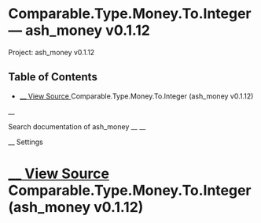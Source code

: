 # Comparable.Type.Money.To.Integer — ash_money v0.1.12

Project: ash_money v0.1.12

## Table of Contents

- [ __ View Source ](external_link) Comparable.Type.Money.To.Integer (ash_money v0.1.12)

__

Search documentation of ash_money __ __

__ Settings

#  [ __ View Source ](external_link) Comparable.Type.Money.To.Integer (ash_money v0.1.12)
